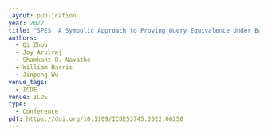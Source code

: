 ```yaml
---
layout: publication
year: 2022
title: "SPES: A Symbolic Approach to Proving Query Equivalence Under Bag Semantics"
authors:
  - Qi Zhou
  - Joy Arulraj
  - Shamkant B. Navathe
  - William Harris
  - Jinpeng Wu
venue_tags:
  - ICDE
venue: ICDE
type:
  - Conference
pdf: https://doi.org/10.1109/ICDE53745.2022.00250
---
```


